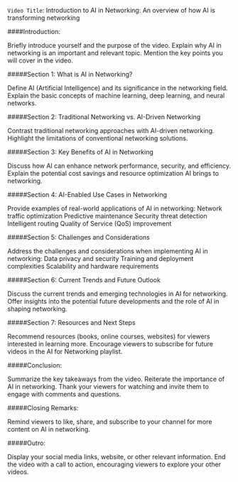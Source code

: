``Video Title``: Introduction to AI in Networking: An overview of how AI is transforming networking

####Introduction:

Briefly introduce yourself and the purpose of the video.
Explain why AI in networking is an important and relevant topic.
Mention the key points you will cover in the video.

#####Section 1: What is AI in Networking?

Define AI (Artificial Intelligence) and its significance in the networking field.
Explain the basic concepts of machine learning, deep learning, and neural networks.

#####Section 2: Traditional Networking vs. AI-Driven Networking

Contrast traditional networking approaches with AI-driven networking.
Highlight the limitations of conventional networking solutions.

#####Section 3: Key Benefits of AI in Networking

Discuss how AI can enhance network performance, security, and efficiency.
Explain the potential cost savings and resource optimization AI brings to networking.

#####Section 4: AI-Enabled Use Cases in Networking

Provide examples of real-world applications of AI in networking:
Network traffic optimization
Predictive maintenance
Security threat detection
Intelligent routing
Quality of Service (QoS) improvement

#####Section 5: Challenges and Considerations

Address the challenges and considerations when implementing AI in networking:
Data privacy and security
Training and deployment complexities
Scalability and hardware requirements

#####Section 6: Current Trends and Future Outlook

Discuss the current trends and emerging technologies in AI for networking.
Offer insights into the potential future developments and the role of AI in shaping networking.

#####Section 7: Resources and Next Steps

Recommend resources (books, online courses, websites) for viewers interested in learning more.
Encourage viewers to subscribe for future videos in the AI for Networking playlist.

#####Conclusion:

Summarize the key takeaways from the video.
Reiterate the importance of AI in networking.
Thank your viewers for watching and invite them to engage with comments and questions.

#####Closing Remarks:

Remind viewers to like, share, and subscribe to your channel for more content on AI in networking.

#####Outro:

Display your social media links, website, or other relevant information.
End the video with a call to action, encouraging viewers to explore your other videos.